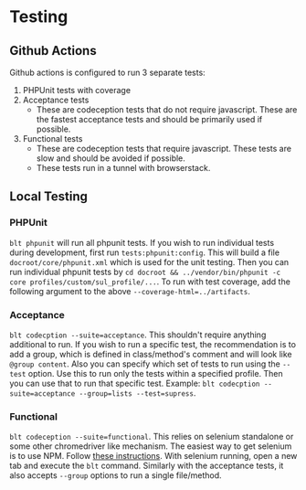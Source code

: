 # Testing

## Github Actions
Github actions is configured to run 3 separate tests:
1. PHPUnit tests with coverage
2. Acceptance tests
   - These are codeception tests that do not require javascript. These are the fastest acceptance tests and should be
     primarily used if possible.
3. Functional tests
   - These are codeception tests that require javascript. These tests are slow and should be avoided if possible.
   - These tests run in a tunnel with browserstack.

## Local Testing


### PHPUnit
`blt phpunit` will run all phpunit tests. If you wish to run individual tests during development, first run
`tests:phpunit:config`. This will build a file `docroot/core/phpunit.xml` which is used for the unit testing.
Then you can run individual phpunit tests by `cd docroot && ../vendor/bin/phpunit -c core profiles/custom/sul_profile/...`.
To run with test coverage, add the following argument to the above `--coverage-html=../artifacts`.

### Acceptance
`blt codecption --suite=acceptance`. This shouldn't require anything additional to run. If you wish to run a specific
test, the recommendation is to add a group, which is defined in class/method's comment and will look like `@group content`.  Also you can specify which set of tests to run using the `--test` option. Use this to run only the tests within a specified profile. Then you can use that to run that specific test. Example: `blt codecption --suite=acceptance --group=lists --test=supress`.

### Functional
`blt codeception --suite=functional`. This relies on selenium standalone or some other chromedriver like mechanism.
The easiest way to get selenium is to use NPM. Follow [these instructions](https://www.npmjs.com/package/selenium-standalone).
With selenium running, open a new tab and execute the `blt` command. Similarly with the acceptance tests, it also
accepts `--group` options to run a single file/method.
